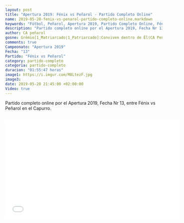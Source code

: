 ```yaml
---
layout: post
title: "Apertura 2019: Fénix vs Peñarol - Partido Completo Online"
name: 2019-05-20-fenix-vs-penarol-partido-completo-online.markdown
keywords: "Fútbol, Peñarol, Apertura 2019, Partido Completo Online, Fénix vs Peñarol, Video"
description: "Partido completo online por el Apertura 2019, Fecha Nr 13, Fénix vs Peñarol en el Capurro"
author: CA peñarol
gosne: Grêmio[1_Matriarcado|1_Patriarcado]:Conviven dentro de Êl(CA Peñarol)
comments: true
Campeonato: "Apertura 2019"
Fecha: "13"
Partido: "Fénix vs Peñarol"
category: partido-completo
categoria: partido-completo
duracion: "01:55:47 horas"
image1: https://i.imgur.com/M8LtezF.jpg
image3:
date: 2019-05-20 21:45:00 +02:00:00
Video: true
---
```


Partido completo online por el Apertura 2019, Fecha Nr 13, entre Fénix vs Peñarol en el Capurro.

<br>
<!--
<iframe src="https://openload.pw/embed/7ELntA5_Uo8/UCL.2019.04.17-Quarter.Finals-POR.vs.LIV.mkv" scrolling="no" frameborder="0" width="700" height="430" allowfullscreen="true" webkitallowfullscreen="true" mozallowfullscreen="true"></iframe>
-->

<center><iframe width="560" height="315" src="//ok.ru/videoembed/1266144840371" frameborder="0" allowfullscreen></iframe></center>

<br>

<!--<span style="color:yellow;">grabado con - </span> <a href="http://ffmpeg.org"><img src="{{ site.url }}/images/ffmpeg.png" width="55" style="border:1px solid green;"></a>-->
